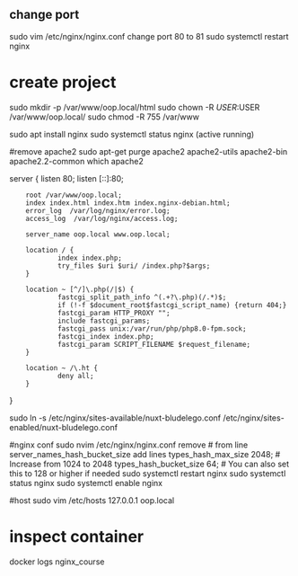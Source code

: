 ## change port 
sudo vim /etc/nginx/nginx.conf
change port 80 to 81
sudo systemctl restart nginx


# create project
sudo mkdir -p /var/www/oop.local/html
sudo chown -R $USER:$USER /var/www/oop.local/
sudo chmod -R 755 /var/www

sudo apt install nginx
sudo systemctl status nginx (active running)

#remove apache2
sudo apt-get purge apache2 apache2-utils apache2-bin apache2.2-common
which apache2

server {
        listen 80;
        listen [::]:80;

        root /var/www/oop.local;
        index index.html index.htm index.nginx-debian.html;
        error_log  /var/log/nginx/error.log;
        access_log  /var/log/nginx/access.log;

        server_name oop.local www.oop.local;

        location / {
                index index.php;
                try_files $uri $uri/ /index.php?$args;
        }

        location ~ [^/]\.php(/|$) {
                fastcgi_split_path_info ^(.+?\.php)(/.*)$;
                if (!-f $document_root$fastcgi_script_name) {return 404;}
                fastcgi_param HTTP_PROXY "";
                include fastcgi_params;
                fastcgi_pass unix:/var/run/php/php8.0-fpm.sock;
                fastcgi_index index.php;
                fastcgi_param SCRIPT_FILENAME $request_filename;
        }

        location ~ /\.ht {
                deny all;
        }
}
            

sudo ln -s /etc/nginx/sites-available/nuxt-bludelego.conf /etc/nginx/sites-enabled/nuxt-bludelego.conf

#nginx conf
sudo nvim /etc/nginx/nginx.conf
remove # from line server_names_hash_bucket_size
add lines
 types_hash_max_size 2048;    # Increase from 1024 to 2048
types_hash_bucket_size 64;   # You can also set this to 128 or higher if needed
sudo systemctl restart nginx
sudo systemctl status nginx
sudo systemctl enable nginx

#host
sudo vim /etc/hosts
127.0.0.1       oop.local

# inspect container
docker logs nginx_course

